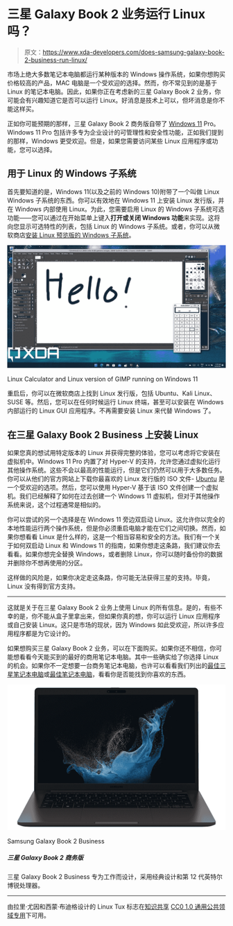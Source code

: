 # 三星 Galaxy Book 2 业务运行 Linux 吗？

> 原文：<https://www.xda-developers.com/does-samsung-galaxy-book-2-business-run-linux/>

市场上绝大多数笔记本电脑都运行某种版本的 Windows 操作系统，如果你想购买价格较高的产品，MAC 电脑是一个受欢迎的选择。然而，你不常见到的是基于 Linux 的笔记本电脑。因此，如果你正在考虑新的三星 Galaxy Book 2 业务，你可能会有兴趣知道它是否可以运行 Linux。好消息是技术上可以，但坏消息是你不能这样买。

正如你可能预期的那样，三星 Galaxy Book 2 商务版自带了 [Windows 11](https://www.xda-developers.com/windows-11/) Pro。Windows 11 Pro 包括许多专为企业设计的可管理性和安全性功能，正如我们提到的那样，Windows 更受欢迎。但是，如果您需要访问某些 Linux 应用程序或功能，您可以选择。

## 用于 Linux 的 Windows 子系统

首先要知道的是，Windows 11(以及之前的 Windows 10)附带了一个叫做 Linux Windows 子系统的东西。你可以有效地在 Windows 11 上安装 Linux 发行版，并在 Windows 内部使用 Linux。为此，您需要启用 Linux 的 Windows 子系统可选功能——您可以通过在开始菜单上键入**打开或关闭 Windows 功能**来实现。这将向您显示可选特性的列表，包括 Linux 的 Windows 子系统。或者，你可以从微软商店[安装 Linux 预览版的 Windows 子系统](https://www.microsoft.com/store/productId/9P9TQF7MRM4R)。

 <picture>![Linux version of GIMP and xcalx running on Windows 11](img/c125f8886ff3d8d3c70ee9f2a099cc13.png)</picture> 

Linux Calculator and Linux version of GIMP running on Windows 11

重启后，你可以在微软商店上找到 Linux 发行版，包括 Ubuntu、Kali Linux、SUSE 等。然后，您可以在任何时候运行 Linux 终端，甚至可以安装在 Windows 内部运行的 Linux GUI 应用程序。不再需要安装 Linux 来代替 Windows 了。

## 在三星 Galaxy Book 2 Business 上安装 Linux

如果您真的想试用特定版本的 Linux 并获得完整的体验，您可以考虑将它安装在虚拟机中。Windows 11 Pro 内置了对 Hyper-V 的支持，允许您通过虚拟化运行其他操作系统。这些不会以最高的性能运行，但是它们仍然可以用于大多数任务。你可以从他们的官方网站上下载你最喜欢的 Linux 发行版的 ISO 文件- [Ubuntu](https://ubuntu.com/download/desktop) 是一个受欢迎的选项。然后，您可以使用 Hyper-V 基于该 ISO 文件创建一个虚拟机。我们已经解释了如何在过去创建一个 Windows 11 虚拟机，但对于其他操作系统来说，这个过程通常是相似的。

你可以尝试的另一个选择是在 Windows 11 旁边双启动 Linux。这允许你以完全的本地性能运行两个操作系统，但是你必须重启电脑才能在它们之间切换。然而，如果你想看看 Linux 是什么样的，这是一个相当容易和安全的方法。我们有一个关于如何双启动 Linux 和 Windows 11 的指南，如果你想走这条路，我们建议你去看看。如果你想完全替换 Windows，或者删除 Linux，你可以随时备份你的数据并删除你不想再使用的分区。

这样做的风险是，如果你决定走这条路，你可能无法获得三星的支持。毕竟，Linux 没有得到官方支持。

* * *

这就是关于在三星 Galaxy Book 2 业务上使用 Linux 的所有信息。是的，有些不幸的是，你不能从盒子里拿出来，但如果你真的想，你可以运行 Linux 应用程序或自己安装 Linux。这只是市场的现状，因为 Windows 如此受欢迎，所以许多应用程序都是为它设计的。

如果想购买三星 Galaxy Book 2 业务，可以在下面购买。如果你还不相信，你可能想看看今天能买到的最好的商用笔记本电脑。其中一些确实给了你选择 Linux 的机会。如果你不一定想要一台商务笔记本电脑，也许可以看看我们列出的[最佳三星笔记本电脑](https://www.xda-developers.com/best-samsung-galaxy-laptops/)或[最佳笔记本电脑](https://www.xda-developers.com/best-laptops/)，看看你是否能找到你喜欢的东西。

 <picture>![The Samsung Galaxy Book 2 Business is a business laptop powered by Intel's 12th-generation P-series processors with vPro support, 16GB of RAM, and up to 1TB of storage.](img/f82b09f7cc2670758b0c219cd32fda72.png)</picture> 

Samsung Galaxy Book 2 Business

##### 三星 Galaxy Book 2 商务版

三星 Galaxy Book 2 Business 专为工作而设计，采用经典设计和第 12 代英特尔博锐处理器。

* * *

由拉里·尤因和西蒙·布迪格设计的 Linux Tux 标志在[知识共享](https://en.wikipedia.org/wiki/en:Creative_Commons "w:en:Creative Commons") [CC0 1.0 通用公共领域专用](https://creativecommons.org/publicdomain/zero/1.0/deed.en)下可用。